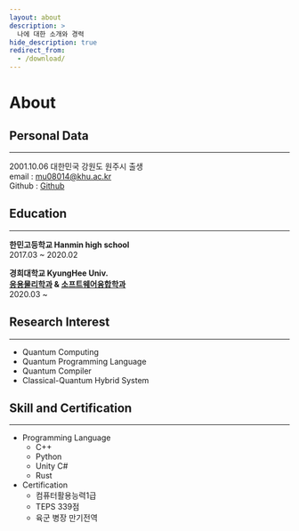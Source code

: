 ```yaml
---
layout: about
description: >
  나에 대한 소개와 경력
hide_description: true
redirect_from:
  - /download/
---
```


# About

<!--author-->

## Personal Data
-------------
2001.10.06 대한민국 강원도 원주시 출생<br/>
email : mu08014@khu.ac.kr<br/>
Github : [Github](https://github.com/mu08014)


## Education
-------------
<b>한민고등학교 Hanmin high school<br/></b>
2017.03 ~ 2020.02

<b>경희대학교 KyungHee Univ.<br/>
[응용물리학과](https://com.khu.ac.kr/physics/user/main/view.do) & [소프트웨어융합학과](http://swcon.khu.ac.kr)</b><br/>
2020.03 ~ 

## Research Interest
-------------
- Quantum Computing<br/>
- Quantum Programming Language<br/>
- Quantum Compiler<br/>
- Classical-Quantum Hybrid System<br/>

## Skill and Certification
-------------
- Programming Language
  - C++
  - Python
  - Unity C#
  - Rust
- Certification
  - 컴퓨터활용능력1급
  - TEPS 339점
  - 육군 병장 만기전역